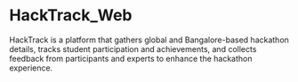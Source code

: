 # HackTrack_Web
HackTrack is a platform that gathers global and Bangalore-based hackathon details, tracks student participation and achievements, and collects feedback from participants and experts to enhance the hackathon experience.
